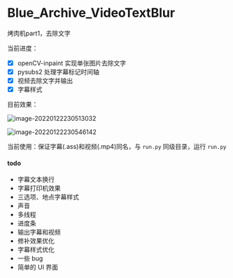 # Blue_Archive_VideoTextBlur
烤肉机part1，去除文字

当前进度：

- [x] openCV-inpaint 实现单张图片去除文字
- [x] pysubs2 处理字幕标记时间轴
- [x] 视频去除文字并输出
- [x] 字幕样式

目前效果：

![image-20220122230513032](https://gitee.com/u1805/pic-md1/raw/master/202201222332821.gif)

![image-20220122230546142](https://gitee.com/u1805/pic-md1/raw/master/202201222333420.gif)

当前使用：保证字幕(.ass)和视频(.mp4)同名，与 `run.py` 同级目录，运行 `run.py`

#### todo

- 字幕文本换行
- 字幕打印机效果
- 三选项、地点字幕样式
- 声音
- 多线程
- 进度条
- 输出字幕和视频
- 修补效果优化
- 字幕样式优化
- 一些 bug
- 简单的 UI 界面
